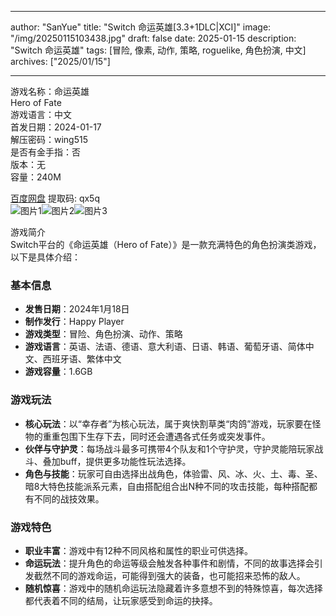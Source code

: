 
---
author: "SanYue"
title: "Switch 命运英雄[3.3+1DLC|XCI]"
image: "/img/20250115103438.jpg"
draft: false
date: 2025-01-15
description: "Switch 命运英雄"
tags: [冒险, 像素, 动作, 策略, roguelike, 角色扮演, 中文]
archives: ["2025/01/15"]

---

游戏名称：命运英雄   
Hero of Fate    
游戏语言：中文  
首发日期：2024-01-17  
解压密码：wing515  
是否有金手指：否  
版本：无   
容量：240M

[百度网盘](https://pan.baidu.com/s/1i5_nKiTQhyjhwZSUZsWijA) 提取码: qx5q  
![图片1](/img/e14fce.jpg)![图片2](/img/c82278.jpg)![图片3](/img/bc5887.jpg)  

游戏简介  
Switch平台的《命运英雄（Hero of Fate）》是一款充满特色的角色扮演类游戏，以下是具体介绍：

### 基本信息
- **发售日期**：2024年1月18日
- **制作发行**：Happy Player
- **游戏类型**：冒险、角色扮演、动作、策略
- **游戏语言**：英语、法语、德语、意大利语、日语、韩语、葡萄牙语、简体中文、西班牙语、繁体中文
- **游戏容量**：1.6GB

### 游戏玩法
- **核心玩法**：以“幸存者”为核心玩法，属于爽快割草类“肉鸽”游戏，玩家要在怪物的重重包围下生存下去，同时还会遭遇各式任务或突发事件。
- **伙伴与守护灵**：每场战斗最多可携带4个队友和1个守护灵，守护灵能陪玩家战斗、叠加buff，提供更多功能性玩法选择。
- **角色与技能**：玩家可自由选择出战角色，体验雷、风、冰、火、土、毒、圣、暗8大特色技能派系元素，自由搭配组合出N种不同的攻击技能，每种搭配都有不同的战技效果。

### 游戏特色
- **职业丰富**：游戏中有12种不同风格和属性的职业可供选择。
- **命运玩法**：提升角色的命运等级会触发各种事件和剧情，不同的故事选择会引发截然不同的游戏命运，可能得到强大的装备，也可能招来恐怖的敌人。
- **随机惊喜**：游戏中的随机命运玩法隐藏着许多意想不到的特殊惊喜，每次选择都代表着不同的结局，让玩家感受到命运的抉择。
